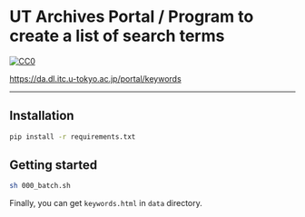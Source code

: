 # UT Archives Portal / Program to create a list of search terms

[![CC0](http://i.creativecommons.org/p/zero/1.0/88x31.png "CC0")](http://creativecommons.org/publicdomain/zero/1.0/deed.ja)

https://da.dl.itc.u-tokyo.ac.jp/portal/keywords

------------------


## Installation

```sh
pip install -r requirements.txt
```


## Getting started

```sh
sh 000_batch.sh
```

Finally, you can get `keywords.html` in `data` directory.